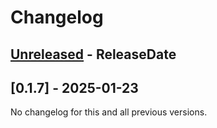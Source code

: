 # Changelog

<!-- next-header -->

## [Unreleased] - ReleaseDate

## [0.1.7] - 2025-01-23

No changelog for this and all previous versions.

<!-- next-url -->

[Unreleased]: https://github.com/juh9870/dbe/compare/v0.1.7...HEAD
